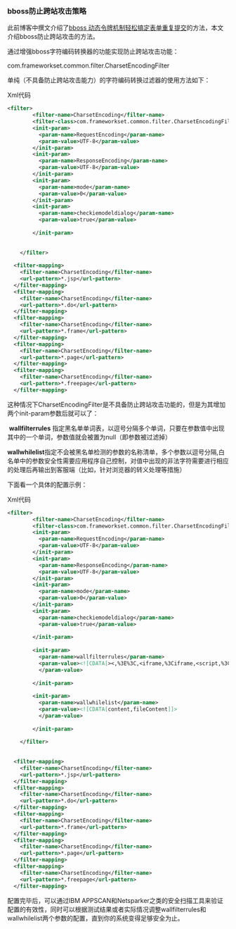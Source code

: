 ### bboss防止跨站攻击策略

此前博客中撰文介绍了[bboss 动态令牌机制轻松搞定表单重复提交](http://yin-bp.iteye.com/blog/1662594)的方法，本文介绍bboss防止跨站攻击的方法。

通过增强bboss字符编码转换器的功能实现防止跨站攻击功能：

com.frameworkset.common.filter.CharsetEncodingFilter

单纯（不具备防止跨站攻击能力）的字符编码转换过滤器的使用方法如下：

Xml代码

```xml
<filter>  
        <filter-name>CharsetEncoding</filter-name>  
        <filter-class>com.frameworkset.common.filter.CharsetEncodingFilter</filter-class>  
        <init-param>  
          <param-name>RequestEncoding</param-name>  
          <param-value>UTF-8</param-value>  
        </init-param>  
        <init-param>  
          <param-name>ResponseEncoding</param-name>  
          <param-value>UTF-8</param-value>  
        </init-param>  
        <init-param>  
          <param-name>mode</param-name>  
          <param-value>0</param-value>  
        </init-param>    
        <init-param>  
          <param-name>checkiemodeldialog</param-name>  
          <param-value>true</param-value>  
            
        </init-param>  
          
          
    </filter>  
   
  <filter-mapping>  
    <filter-name>CharsetEncoding</filter-name>  
    <url-pattern>*.jsp</url-pattern>  
  </filter-mapping>  
  <filter-mapping>  
    <filter-name>CharsetEncoding</filter-name>  
    <url-pattern>*.do</url-pattern>  
  </filter-mapping>  
  <filter-mapping>  
    <filter-name>CharsetEncoding</filter-name>  
    <url-pattern>*.frame</url-pattern>  
  </filter-mapping>  
  <filter-mapping>  
    <filter-name>CharsetEncoding</filter-name>  
    <url-pattern>*.page</url-pattern>  
  </filter-mapping>  
  <filter-mapping>  
    <filter-name>CharsetEncoding</filter-name>  
    <url-pattern>*.freepage</url-pattern>  
  </filter-mapping>  
```

  这种情况下CharsetEncodingFilter是不具备防止跨站攻击功能的，但是为其增加两个init-param参数后就可以了：

​    **wallfilterrules** 指定黑名单单词表，以逗号分隔多个单词，只要在参数值中出现其中的一个单词，参数值就会被置为null（即参数被过滤掉）  

   **wallwhilelist**指定不会被黑名单检测的参数的名称清单，多个参数以逗号分隔,白名单中的参数安全性需要应用程序自己控制，对值中出现的非法字符需要进行相应的处理后再输出到客服端（比如，针对浏览器的转义处理等措施）

下面看一个具体的配置示例：

Xml代码 

```xml
<filter>  
        <filter-name>CharsetEncoding</filter-name>  
        <filter-class>com.frameworkset.common.filter.CharsetEncodingFilter</filter-class>  
        <init-param>  
          <param-name>RequestEncoding</param-name>  
          <param-value>UTF-8</param-value>  
        </init-param>  
        <init-param>  
          <param-name>ResponseEncoding</param-name>  
          <param-value>UTF-8</param-value>  
        </init-param>  
        <init-param>  
          <param-name>mode</param-name>  
          <param-value>0</param-value>  
        </init-param>    
        <init-param>  
          <param-name>checkiemodeldialog</param-name>  
          <param-value>true</param-value>  
            
        </init-param>  
          
        <init-param>  
          <param-name>wallfilterrules</param-name>  
          <param-value><![CDATA[><,%3E%3C,<iframe,%3Ciframe,<script,%3Cscript,<img,%3Cimg,alert(,alert%28,eval(,eval%28,style=,style%3D]]>  
          </param-value>  
            
        </init-param>  
          
        <init-param>  
          <param-name>wallwhilelist</param-name>  
          <param-value><![CDATA[content,fileContent]]>  
          </param-value>  
            
        </init-param>  
          
    </filter>  
  
   
  <filter-mapping>  
    <filter-name>CharsetEncoding</filter-name>  
    <url-pattern>*.jsp</url-pattern>  
  </filter-mapping>  
  <filter-mapping>  
    <filter-name>CharsetEncoding</filter-name>  
    <url-pattern>*.do</url-pattern>  
  </filter-mapping>  
  <filter-mapping>  
    <filter-name>CharsetEncoding</filter-name>  
    <url-pattern>*.frame</url-pattern>  
  </filter-mapping>  
  <filter-mapping>  
    <filter-name>CharsetEncoding</filter-name>  
    <url-pattern>*.page</url-pattern>  
  </filter-mapping>  
  <filter-mapping>  
    <filter-name>CharsetEncoding</filter-name>  
    <url-pattern>*.freepage</url-pattern>  
  </filter-mapping>  
```

配置完毕后，可以通过IBM APPSCAN和Netsparker之类的安全扫描工具来验证配置的有效性，同时可以根据测试结果或者实际情况调整wallfilterrules和wallwhilelist两个参数的配置，直到你的系统变得足够安全为止。